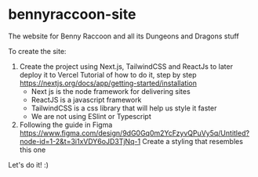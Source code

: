 # bennyraccoon-site
The website for Benny Raccoon and all its Dungeons and Dragons stuff

To create the site:
1. Create the project using Next.js, TailwindCSS and ReactJs to later deploy it to Vercel
  Tutorial of how to do it, step by step https://nextjs.org/docs/app/getting-started/installation
    - Next js is the node framework for delivering sites
    - ReactJS is a javascript framework 
    - TailwindCSS is a css library that will help us style it faster
    - We are not using ESlint or Typescript
2. Following the guide in Figma https://www.figma.com/design/9dG0Gq0m2YcFzyvQPuVy5q/Untitled?node-id=1-2&t=3i1xVDY6oJD3TjNq-1
  Create a styling that resembles this one

Let's do it! :)
